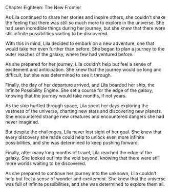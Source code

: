 Chapter Eighteen: The New Frontier

As Lila continued to share her stories and inspire others, she couldn't shake the feeling that there was still so much more to explore in the universe. She had seen incredible things during her journey, but she knew that there were still infinite possibilities waiting to be discovered.

With this in mind, Lila decided to embark on a new adventure, one that would take her even further than before. She began to plan a journey to the outer reaches of the galaxy, where few had ventured before.

As she prepared for her journey, Lila couldn't help but feel a sense of excitement and anticipation. She knew that the journey would be long and difficult, but she was determined to see it through.

Finally, the day of her departure arrived, and Lila boarded her ship, the Infinite Possibility Engine. She set a course for the edge of the galaxy, knowing that the journey would take months, if not years.

As the ship hurtled through space, Lila spent her days exploring the vastness of the universe, charting new stars and discovering new planets. She encountered strange new creatures and encountered dangers she had never imagined.

But despite the challenges, Lila never lost sight of her goal. She knew that every discovery she made could help to unlock even more infinite possibilities, and she was determined to keep pushing forward.

Finally, after many long months of travel, Lila reached the edge of the galaxy. She looked out into the void beyond, knowing that there were still more worlds waiting to be discovered.

As she prepared to continue her journey into the unknown, Lila couldn't help but feel a sense of wonder and excitement. She knew that the universe was full of infinite possibilities, and she was determined to explore them all.
